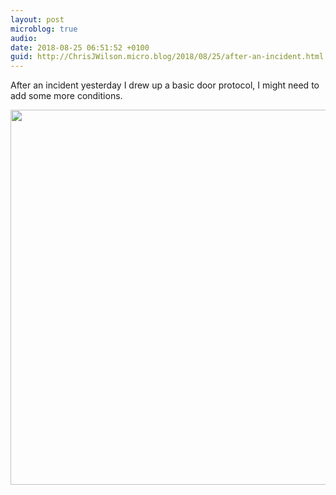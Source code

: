 ```yaml
---
layout: post
microblog: true
audio: 
date: 2018-08-25 06:51:52 +0100
guid: http://ChrisJWilson.micro.blog/2018/08/25/after-an-incident.html
---
```

After an incident yesterday I drew up a basic door protocol, I might need to add some more conditions.

<img src="http://chrisjwilson.me/uploads/2018/3ad070fc08.jpg" width="600" height="600" />

